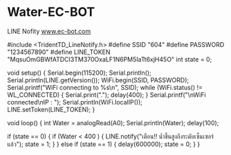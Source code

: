 # Water-EC-BOT
LINE Nofity
www.ec-bot.com

#include <TridentTD_LineNotify.h>
#define SSID        "604"
#define PASSWORD    "1234567890"
#define LINE_TOKEN  "MqsuOmGBWfATDCI3TM370OxaLF1N6PM5IaTt6xjH45O"
int state = 0;

void setup() {
  Serial.begin(115200); Serial.println();
  Serial.println(LINE.getVersion());
  WiFi.begin(SSID, PASSWORD);
  Serial.printf("WiFi connecting to %s\n",  SSID);
  while (WiFi.status() != WL_CONNECTED) {
    Serial.print(".");
    delay(400);
  }
  Serial.printf("\nWiFi connected\nIP : ");
  Serial.println(WiFi.localIP());
  LINE.setToken(LINE_TOKEN);
}

void loop() {
  int Water = analogRead(A0);
  Serial.println(Water);
  delay(100);

  if (state == 0) {
    if (Water < 400 ) {
      LINE.notify("เตือน!! น้ำขึ้นสูงถึงระดับเซ็นเซอร์แล้ว");
      state = 1;
    }
  }
  else if (state == 1) {
    delay(600000);
    state = 0;
  }
}

